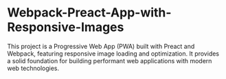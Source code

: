 # Webpack-Preact-App-with-Responsive-Images
This project is a Progressive Web App (PWA) built with Preact and Webpack, featuring responsive image loading and optimization. It provides a solid foundation for building performant web applications with modern web technologies.
